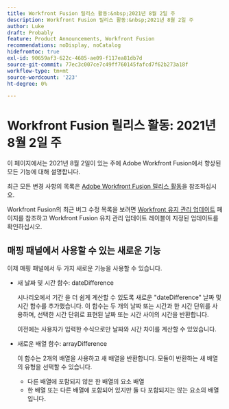 ```yaml
---
title: Workfront Fusion 릴리스 활동:&nbsp;2021년 8월 2일 주
description: Workfront Fusion 릴리스 활동:&nbsp;2021년 8월 2일 주
author: Luke
draft: Probably
feature: Product Announcements, Workfront Fusion
recommendations: noDisplay, noCatalog
hidefromtoc: true
exl-id: 90659af3-622c-4685-ae09-f117ea81db7d
source-git-commit: 77ec3c007ce7c49ff760145fafcd7f62b273a18f
workflow-type: tm+mt
source-wordcount: '223'
ht-degree: 0%

---
```


# Workfront Fusion 릴리스 활동: 2021년 8월 2일 주

이 페이지에서는 2021년 8월 2일이 있는 주에 Adobe Workfront Fusion에서 향상된 모든 기능에 대해 설명합니다.

최근 모든 변경 사항의 목록은 [Adobe Workfront Fusion 릴리스 활동](/help/workfront-fusion/fusion-product-releases/fusion-release-activity.md)을 참조하십시오.

Workfront Fusion의 최근 버그 수정 목록을 보려면 [Workfront 유지 관리 업데이트](https://experienceleague.adobe.com/docs/workfront-known-issues/releases/current-updates.html?lang=ko) 페이지를 참조하고 Workfront Fusion 유지 관리 업데이트 레이블이 지정된 업데이트를 확인하십시오.


## 매핑 패널에서 사용할 수 있는 새로운 기능

이제 매핑 패널에서 두 가지 새로운 기능을 사용할 수 있습니다.

* 새 날짜 및 시간 함수: dateDifference

  시나리오에서 기간 을 더 쉽게 계산할 수 있도록 새로운 &quot;dateDifference&quot; 날짜 및 시간 함수를 추가했습니다. 이 함수는 두 개의 날짜 또는 시간과 한 시간 단위를 사용하며, 선택한 시간 단위로 표현된 날짜 또는 시간 사이의 시간을 반환합니다.

  이전에는 사용자가 입력한 수식으로만 날짜와 시간 차이를 계산할 수 있었습니다.

* 새로운 배열 함수: arrayDifference

  이 함수는 2개의 배열을 사용하고 새 배열을 반환합니다. 모듈이 반환하는 새 배열의 유형을 선택할 수 있습니다.

   * 다른 배열에 포함되지 않은 한 배열의 요소 배열
   * 한 배열 또는 다른 배열에 포함되어 있지만 둘 다 포함되지는 않는 요소의 배열입니다.
